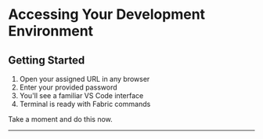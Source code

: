 # Accessing Your Development Environment

## Getting Started
1. Open your assigned URL in any browser
2. Enter your provided password
3. You'll see a familiar VS Code interface
4. Terminal is ready with Fabric commands

Take a moment and do this now.

---